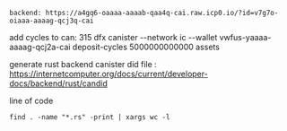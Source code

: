     backend: https://a4gq6-oaaaa-aaaab-qaa4q-cai.raw.icp0.io/?id=v7g7o-oiaaa-aaaag-qcj3q-cai

add cycles to can:
315 dfx canister --network ic --wallet vwfus-yaaaa-aaaag-qcj2a-cai deposit-cycles 5000000000000 assets

generate rust backend canister did file :
https://internetcomputer.org/docs/current/developer-docs/backend/rust/candid

line of code

```
find . -name "*.rs" -print | xargs wc -l
```
